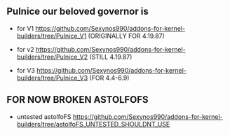 ## Pulnice our beloved governor is
- for V1 https://github.com/Sexynos990/addons-for-kernel-builders/tree/Pulnice_V1 (ORIGINALLY FOR 4.19.87)

- for v2 https://github.com/Sexynos990/addons-for-kernel-builders/tree/Pulnice_V2 (STILL 4.19.87)

- for V3 https://github.com/Sexynos990/addons-for-kernel-builders/tree/Pulnice_V3 (FOR 4.4-6.9)
## FOR NOW BROKEN ASTOLFOFS
- untested astolfoFS https://github.com/Sexynos990/addons-for-kernel-builders/tree/astolfoFS_UNTESTED_SHOULDNT_USE 
